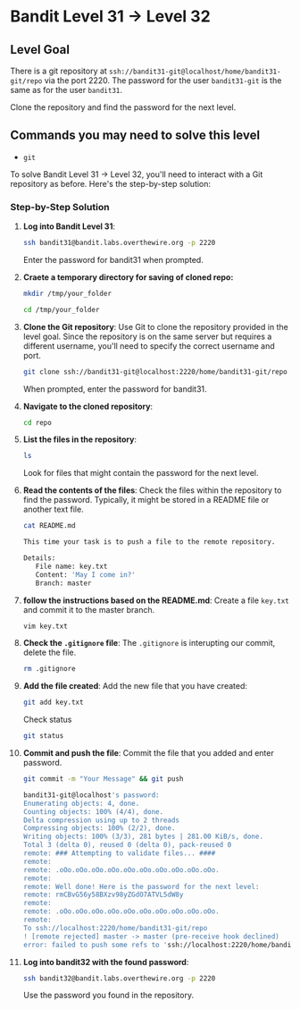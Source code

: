 # Bandit Level 31 → Level 32

## Level Goal

There is a git repository at `ssh://bandit31-git@localhost/home/bandit31-git/repo` via the port 2220. The password for the user `bandit31-git` is the same as for the user `bandit31`.

Clone the repository and find the password for the next level.

## Commands you may need to solve this level

- `git`

To solve Bandit Level 31 → Level 32, you'll need to interact with a Git repository as before. Here's the step-by-step solution:

### Step-by-Step Solution

1. **Log into Bandit Level 31**:

   ```bash
   ssh bandit31@bandit.labs.overthewire.org -p 2220
   ```

   Enter the password for bandit31 when prompted.

2. **Craete a temporary directory for saving of cloned repo:**

   ```bash
   mkdir /tmp/your_folder
   ```

   ```bash
   cd /tmp/your_folder
   ```

3. **Clone the Git repository**:
   Use Git to clone the repository provided in the level goal. Since the repository is on the same server but requires a different username, you'll need to specify the correct username and port.

   ```bash
   git clone ssh://bandit31-git@localhost:2220/home/bandit31-git/repo
   ```

   When prompted, enter the password for bandit31.

4. **Navigate to the cloned repository**:

   ```bash
   cd repo
   ```

5. **List the files in the repository**:

   ```bash
   ls
   ```

   Look for files that might contain the password for the next level.

6. **Read the contents of the files**:
   Check the files within the repository to find the password. Typically, it might be stored in a README file or another text file.

   ```bash
   cat README.md
   ```

   ```bash
   This time your task is to push a file to the remote repository.

   Details:
      File name: key.txt
      Content: 'May I come in?'
      Branch: master
   ```

7. **follow the instructions based on the README.md**:
   Create a file `key.txt` and commit it to the master branch.

   ```bash
   vim key.txt
   ```

8. **Check the `.gitignore` file**:
   The `.gitignore` is interupting our commit, delete the file.

   ```bash
   rm .gitignore
   ```

9. **Add the file created**:
   Add the new file that you have created:

   ```bash
   git add key.txt
   ```

   Check status

   ```bash
   git status
   ```

10. **Commit and push the file**:
    Commit the file that you added and enter password.

    ```bash
    git commit -m "Your Message" && git push
    ```

    ```bash
    bandit31-git@localhost's password:
    Enumerating objects: 4, done.
    Counting objects: 100% (4/4), done.
    Delta compression using up to 2 threads
    Compressing objects: 100% (2/2), done.
    Writing objects: 100% (3/3), 281 bytes | 281.00 KiB/s, done.
    Total 3 (delta 0), reused 0 (delta 0), pack-reused 0
    remote: ### Attempting to validate files... ####
    remote:
    remote: .oOo.oOo.oOo.oOo.oOo.oOo.oOo.oOo.oOo.oOo.
    remote:
    remote: Well done! Here is the password for the next level:
    remote: rmCBvG56y58BXzv98yZGdO7ATVL5dW8y
    remote:
    remote: .oOo.oOo.oOo.oOo.oOo.oOo.oOo.oOo.oOo.oOo.
    remote:
    To ssh://localhost:2220/home/bandit31-git/repo
    ! [remote rejected] master -> master (pre-receive hook declined)
    error: failed to push some refs to 'ssh://localhost:2220/home/bandit31-git/repo'
    ```

11. **Log into bandit32 with the found password**:
    ```bash
    ssh bandit32@bandit.labs.overthewire.org -p 2220
    ```
    Use the password you found in the repository.
